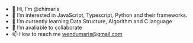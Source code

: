 - 👋 Hi, I’m @chimaris
- 👀 I’m interested in JavaScript, Typescript, Python and their frameworks. 
- 🌱 I’m currently learning Data Structure, Algorithm and C language
- 💞️ I’m avaliable to collaborate
- 📫 How to reach me wendumaris@gmail.com

<!---
chimaris/chimaris is a ✨ special ✨ repository because its `README.md` (this file) appears on your GitHub profile.
You can click the Preview link to take a look at your changes.
--->

